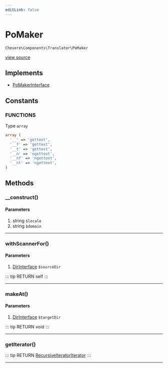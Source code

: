 ```yaml
---
editLink: false
---
```


# PoMaker

`Chevere\Components\Translator\PoMaker`

[view source](https://github.com/chevere/chevere/blob/master/src/Chevere/Components/Translator/PoMaker.php)

## Implements

- [PoMakerInterface](../../Interfaces/Translator/PoMakerInterface.md)

## Constants

### FUNCTIONS

Type `array`

```php
array (
  '__' => 'gettext',
  '__f' => 'gettext',
  '__t' => 'gettext',
  '__n' => 'ngettext',
  '__nf' => 'ngettext',
  '__nt' => 'ngettext',
)
```

## Methods

### __construct()

#### Parameters

1. string `$locale`
2. string `$domain`

---

### withScannerFor()

#### Parameters

1. [DirInterface](../../Interfaces/Filesystem/DirInterface.md) `$sourceDir`

::: tip RETURN
self
:::

---

### makeAt()

#### Parameters

1. [DirInterface](../../Interfaces/Filesystem/DirInterface.md) `$targetDir`

::: tip RETURN
void
:::

---

### getIterator()

::: tip RETURN
[RecursiveIteratorIterator](https://www.php.net/manual/class.recursiveiteratoriterator)
:::

---
